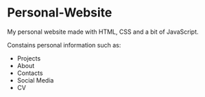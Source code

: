 # Personal-Website

My personal website made with HTML, CSS and a bit of JavaScript.

Constains personal information such as:
- Projects
- About
- Contacts
- Social Media
- CV
